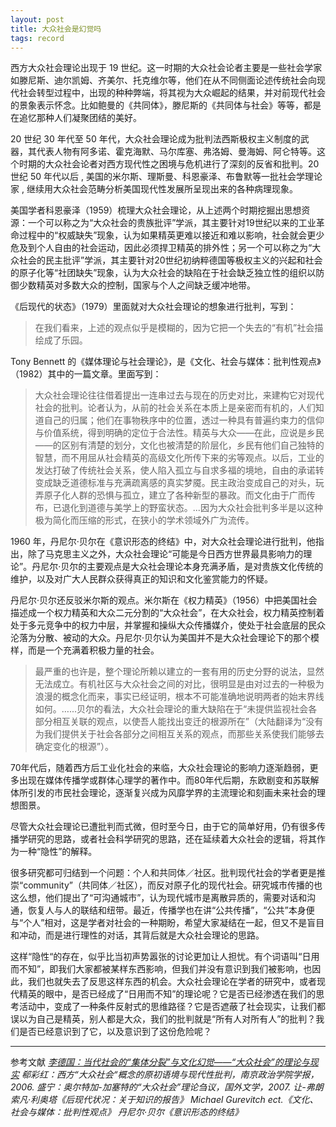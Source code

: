```yaml
---
layout: post
title: 大众社会是幻觉吗
tags: record
---
```


西方大众社会理论出现于 19 世纪。这一时期的大众社会论者主要是一些社会学家如滕尼斯、迪尔凯姆、齐美尔、托克维尔等，他们在从不同侧面论述传统社会向现代社会转型过程中，出现的种种弊端，将其视为大众崛起的结果，并对前现代社会的景象表示怀念。比如鲍曼的《共同体》，滕尼斯的《共同体与社会》等等，都是在追忆那种人们凝聚团结的美好。

20 世纪 30 年代至 50 年代，大众社会理论成为批判法西斯极权主义制度的武器，其代表人物有阿多诺、霍克海默、马尔库塞、弗洛姆、曼海姆、阿仑特等。这个时期的大众社会论者对西方现代性之困境与危机进行了深刻的反省和批判。20 世纪 50 年代以后 , 美国的米尔斯、理斯曼、科恩豪泽、布鲁默等一批社会学理论家 , 继续用大众社会范畴分析美国现代性发展所呈现出来的各种病理现象。

美国学者科恩豪泽（1959）梳理大众社会理论，从上述两个时期挖掘出思想资源：一个可以称之为“大众社会的贵族批评”学派，其主要针对19世纪以来的工业革命过程中的“权威缺失”现象，认为如果精英更难以接近和难以影响，社会就会更少危及到个人自由的社会运动，因此必须捍卫精英的排外性；另一个可以称之为“大众社会的民主批评”学派，其主要针对20世纪初纳粹德国等极权主义的兴起和社会的原子化等“社团缺失”现象，认为大众社会的缺陷在于社会缺乏独立性的组织以防御少数精英对多数大众的控制，国家与个人之间缺乏缓冲地带。

《后现代的状态》（1979）里面就对大众社会理论的想象进行批判，写到：

> 在我们看来，上述的观点似乎是模糊的，因为它把一个失去的“有机”社会描绘成了乐园。

Tony Bennett 的《媒体理论与社会理论》，是《文化、社会与媒体：批判性观点》（1982）其中的一篇文章。里面写到：

> 大众社会理论往往借着提出一连串过去与现在的历史对比，来建构它对现代社会的批判。论者认为，从前的社会关系在本质上是亲密而有机的，人们知道自己的归属；他们在事物秩序中的位置，透过一种具有普遍约束力的信仰与价值系统，得到明确的定位于合法性。精英与大众——在此，应说是乡民——的区别有清楚的划分，文化也被清楚的阶层化，乡民有他们自己独特的智慧，而不用屈从社会精英的高级文化所传下来的劣等观点。以后，工业的发达打破了传统社会关系，使人陷入孤立与自求多福的境地，自由的承诺转变成缺乏道德标准与充满疏离感的真实梦魇。民主政治变成自己的对头，玩弄原子化人群的恐惧与孤立，建立了各种新型的暴政。而文化由于广而传布，已退化到道德与美学上的野蛮状态。...因为大众社会批判多半是以这种极为简化而压缩的形式，在狭小的学术领域外广为流传。

1960 年，丹尼尔·贝尔在《意识形态的终结》中，对大众社会理论进行批判，他指出，除了马克思主义之外，大众社会理论“可能是今日西方世界最具影响力的理论”。丹尼尔·贝尔的主要观点是大众社会理论本身充满矛盾，是对贵族文化传统的维护，以及对广大人民群众获得真正的知识和文化鉴赏能力的怀疑。

丹尼尔·贝尔还反驳米尔斯的观点。米尔斯在《权力精英》（1956）中把美国社会描述成一个权力精英和大众二元分割的“大众社会”，在大众社会，权力精英控制着处于多元竞争中的权力中层，并掌握和操纵大众传播媒介，使处于社会底层的民众沦落为分散、被动的大众。丹尼尔·贝尔认为美国并不是大众社会理论下的那个模样，而是一个充满着积极力量的社会。

> 最严重的也许是，整个理论所赖以建立的一套有用的历史分野的说法，显然无法成立。有机社区与大众社会之间的对比，很明显是由对过去的一种极为浪漫的概念化而来，事实已经证明，根本不可能准确地说明两者的始末界线如何。…...贝尔的看法，大众社会理论的重大缺陷在于“未提供监视社会各部分相互关联的观点，以使吾人能找出变迁的根源所在”（大陆翻译为“没有为我们提供关于社会各部分之间相互关系的观点，而那些关系使我们能够去确定变化的根源”）。

70年代后，随着西方后工业化社会的来临，大众社会理论的影响力逐渐趋弱，更多出现在媒体传播学或群体心理学的著作中。而80年代后期，东欧剧变和苏联解体所引发的市民社会理论，逐渐复兴成为风靡学界的主流理论和刻画未来社会的理想图景。

尽管大众社会理论已遭批判而式微，但时至今日，由于它的简单好用，仍有很多传播学研究的思路，或者社会科学研究的思路，还在延续着大众社会的逻辑，将其作为一种“隐性”的解释。

很多研究都可归结到一个问题：个人和共同体／社区。批判现代社会的学者更是推崇“community”（共同体／社区），而反对原子化的现代社会。研究城市传播的也这么想，他们提出了“可沟通城市”，认为现代城市是离散异质的，需要对话和沟通，恢复人与人的联结和纽带。最近，传播学也在讲“公共传播”，“公共”本身便与“个人”相对，这是学者对社会的一种期盼，希望大家凝结在一起，但又不是盲目和冲动，而是进行理性的对话，其背后就是大众社会理论的思路。

这样“隐性“的存在，似乎比当初声势嚣张的讨论更加让人担忧。有个词语叫“日用而不知”，即我们大家都被某样东西影响，但我们并没有意识到我们被影响，也因此，我们也就失去了反思这样东西的机会。大众社会理论在学者的研究中，或者现代精英的眼中，是否已经成了“日用而不知”的理论呢？它是否已经渗透在我们的思考活动中，变成了一种条件反射式的思维路径？它是否遮蔽了社会现实，让我们都误以为自己是精英，别人都是大众，我们的批判就是“所有人对所有人”的批判？我们是否已经意识到了它，以及意识到了这份危险呢？


-------
参考文献
*[李德国：当代社会的“集体分裂”与文化幻觉——“大众社会”的理论与现实](http://www.sachina.edu.cn/Htmldata/article/2005/11/475.html)*
*郗彩红：西方“大众社会“概念的原初语境与现代性批判，南京政治学院学报，2006.*
*盛宁：奥尔特加-加塞特的“大众社会”理论刍议，国外文学，2007.*
*让-弗朗索凡·利奥塔《后现代状况：关于知识的报告》*
*Michael Gurevitch ect.《文化、社会与媒体：批判性观点》*
*丹尼尔·贝尔《意识形态的终结》*